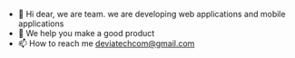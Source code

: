- 👋 Hi dear, we are team. we are developing web applications and mobile applications
- 💞️ We help you make a good product
- 📫 How to reach me deviatechcom@gmail.com

<!---
deviatech/deviatech is a ✨ special ✨ repository because its `README.md` (this file) appears on your GitHub profile.
You can click the Preview link to take a look at your changes.
--->
